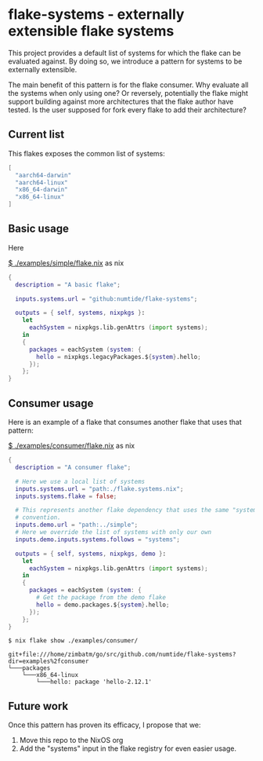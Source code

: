 # flake-systems - externally extensible flake systems

This project provides a default list of systems for which the flake can be
evaluated against. By doing so, we introduce a pattern for systems to be
externally extensible.

The main benefit of this pattern is for the flake consumer. Why evaluate all
the systems when only using one? Or reversely, potentially the flake might
support building against more architectures that the flake author have tested.
Is the user supposed for fork every flake to add their architecture?

## Current list

This flakes exposes the common list of systems:

<!-- [$ default.nix](./default.nix) as nix -->
```nix
[
  "aarch64-darwin"
  "aarch64-linux"
  "x86_64-darwin"
  "x86_64-linux"
]
```

## Basic usage

Here 

[$ ./examples/simple/flake.nix](./examples/simple/flake.nix) as nix
```nix
{
  description = "A basic flake";

  inputs.systems.url = "github:numtide/flake-systems";

  outputs = { self, systems, nixpkgs }:
    let
      eachSystem = nixpkgs.lib.genAttrs (import systems);
    in
    {
      packages = eachSystem (system: {
        hello = nixpkgs.legacyPackages.${system}.hello;
      });
    };
}
```

## Consumer usage

Here is an example of a flake that consumes another flake that uses that
pattern:

[$ ./examples/consumer/flake.nix](./examples/consumer/flake.nix) as nix
```nix
{
  description = "A consumer flake";

  # Here we use a local list of systems
  inputs.systems.url = "path:./flake.systems.nix";
  inputs.systems.flake = false;

  # This represents another flake dependency that uses the same "systems"
  # convention.
  inputs.demo.url = "path:../simple";
  # Here we override the list of systems with only our own
  inputs.demo.inputs.systems.follows = "systems";

  outputs = { self, systems, nixpkgs, demo }:
    let
      eachSystem = nixpkgs.lib.genAttrs (import systems);
    in
    {
      packages = eachSystem (system: {
        # Get the package from the demo flake
        hello = demo.packages.${system}.hello;
      });
    };
}
```

`$ nix flake show ./examples/consumer/`
```
git+file:///home/zimbatm/go/src/github.com/numtide/flake-systems?dir=examples%2fconsumer
└───packages
    └───x86_64-linux
        └───hello: package 'hello-2.12.1'
```

## Future work

Once this pattern has proven its efficacy, I propose that we:
1. Move this repo to the NixOS org
2. Add the "systems" input in the flake registry for even easier usage.


